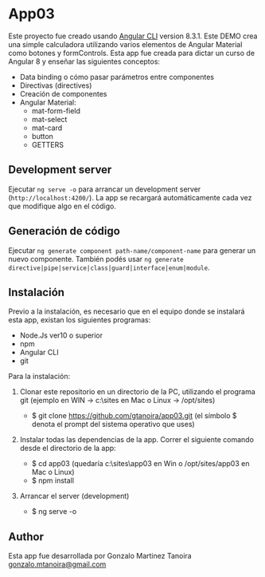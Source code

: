 # App03

Este proyecto fue creado usando [Angular CLI](https://github.com/angular/angular-cli) version 8.3.1.
Este DEMO crea una simple calculadora utilizando varios elementos de Angular Material como botones y formControls.
Esta app fue creada para dictar un curso de Angular 8 y enseñar las siguientes conceptos:

- Data binding o cómo pasar parámetros entre componentes
- Directivas (directives)
- Creación de componentes
- Angular Material:
  - mat-form-field
  - mat-select
  - mat-card
  - button
  - GETTERS

## Development server

Ejecutar `ng serve -o` para arrancar un development server (`http://localhost:4200/`). La app se recargará automáticamente cada vez que modifique algo en el código.

## Generación de código

Ejecutar `ng generate component path-name/component-name` para generar un nuevo componente. También podés usar `ng generate directive|pipe|service|class|guard|interface|enum|module`.

## Instalación

Previo a la instalación, es necesario que en el equipo donde se instalará esta app, existan los siguientes programas:
- Node.Js ver10 o superior
- npm
- Angular CLI
- git

Para la instalación:
1) Clonar este repositorio en un directorio de la PC, utilizando el programa git  (ejemplo en WIN -> c:\sites   en Mac o Linux -> /opt/sites)
   - $  git clone https://github.com/gtanoira/app03.git   (el símbolo $ denota el prompt del sistema operativo que uses)

2) Instalar todas las dependencias de la app. Correr el siguiente comando desde el directorio de la app:
   - $  cd app03    (quedaría  c:\sites\app03 en Win   o   /opt/sites/app03 en Mac o Linux)
   - $  npm install

3) Arrancar el server (development)
   - $  ng serve -o

## Author

Esta app fue desarrollada por Gonzalo Martinez Tanoira
gonzalo.mtanoira@gmail.com

